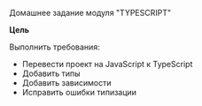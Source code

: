Домашнее задание модуля "TYPESCRIPT"

**Цель**

Выполнить требования:
- Перевести проект на JavaScript к TypeScript 
- Добавить типы 
- Добавить зависимости 
- Исправить ошибки типизации
